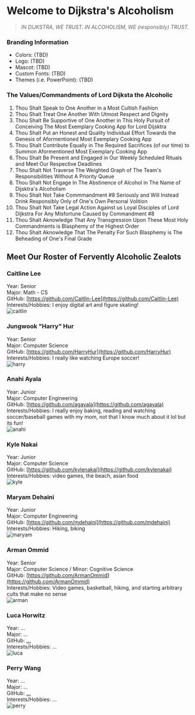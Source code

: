 # Welcome to Dijkstra's Alcoholism
> *IN DIJKSTRA, WE TRUST. IN ALCOHOLISM, WE (responsibly) TRUST.*

### Branding Information
- Colors: (TBD)
- Logo: (TBD)
- Mascot: (TBD)
- Custom Fonts: (TBD)
- Themes (i.e. PowerPoint): (TBD) 

### The Values/Commandments of Lord Dijksta the Alcoholic
1. Thou Shalt Speak to One Another in a Most Cultish Fashion
2. Thou Shalt Treat One Another With Utmost Respect and Dignity
3. Thou Shalt Be Supportive of One Another in This Holy Pursuit of Conceiving The Most Exemplary Cooking App for Lord Dijsktra
4. Thou Shalt Put an Honest and Quality Individual Effort Towards the Genesis of Aformentioned Most Exemplary Cooking App
5. Thou Shalt Contribute Equally in The Required Sacrifices (of our time) to Summon Aformentioned Most Exemplary Cooking App
6. Thou Shalt Be Present and Engaged in Our Weekly Scheduled Rituals and Meet Our Respective Deadlines
7. Thou Shalt Not Traverse The Weighted Graph of The Team's Responsibilities Without A Priority Queue
8. Thou Shalt Not Engage In The Abstinence of Alcohol in The Name of Dijsktra's Alcoholism
9. Thou Shalt Not Take Commmandment #8 Seriously and Will Instead Drink Responsibly Only of One's Own Personal Volition
10. Thou Shalt Not Take Legal Action Against us Loyal Disciples of Lord Dijkstra For Any Misfortune Caused by Commandment #8
11. Thou Shalt Aknowledge That Any Transgression Upon These Most Holy Commandments is Blasphemy of the Highest Order
12. Thou Shalt Aknowledge That The Penalty For Such Blasphemy is The Beheading of One's Final Grade

## Meet Our Roster of Fervently Alcoholic Zealots

### Caitline Lee
Year: Senior \
Major: Math - CS \
GitHub: [https://github.com/Caitlin-Lee](https://github.com/Caitlin-Lee) \
Interests/Hobbies: I enjoy digital art and figure skating! \
![caitlin](/admin/misc/team-images/caitlin.jpg)

### Jungwook "Harry" Hur
Year: Senior \
Major: Computer Science \
GitHub: [https://github.com/HarryHur](https://github.com/HarryHur) \
Interests/Hobbies: I really like watching Europe soccer! \
![harry](/admin/misc/team-images/harry.jpeg)

### Anahi Ayala
Year: Junior \
Major: Computer Engineering \
GitHub: [https://github.com/agayala](https://github.com/agayala) \
Interests/Hobbies: I really enjoy baking, reading and watching soccer/baseball games with my mom, not that I know much about it lol but its fun! \
![anahi](/admin/misc/team-images/anahi.jpg)

### Kyle Nakai
Year: Junior \
Major: Computer Science \
GitHub: [https://github.com/kylenakai](https://github.com/kylenakai) \
Interests/Hobbies: video games, the beach, asian food \
![kyle](/admin/misc/team-images/kyle.JPG)

### Maryam Dehaini
Year: Junior \
Major: Computer Engineering \
GitHub: [https://github.com/mdehaini](https://github.com/mdehaini) \
Interests/Hobbies: Hiking, biking \
![maryam](/admin/misc/team-images/maryam.jpg)

### Arman Ommid
Year: Senior \
Major: Computer Science / Minor: Cognitive Science \
GitHub: [https://github.com/ArmanOmmid](https://github.com/ArmanOmmid) \
Interests/Hobbies: Video games, basketball, hiking, and starting arbitrary cults that make no sense \
![arman](/admin/misc/team-images/arman.png)

### Luca Horwitz
Year: ... \
Major: ... \
GitHub: [...](...) \
Interests/Hobbies: ... \
![luca](...)

### Perry Wang
Year: ... \
Major: ... \
GitHub: [...](...) \
Interests/Hobbies: ... \
![perry](...)
